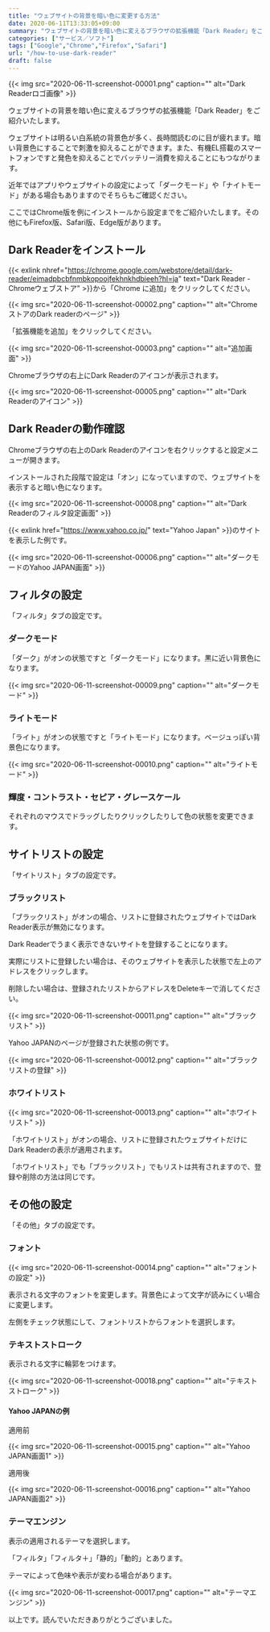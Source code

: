```yaml
---
title: "ウェブサイトの背景を暗い色に変更する方法"
date: 2020-06-11T13:33:05+09:00
summary: "ウェブサイトの背景を暗い色に変えるブラウザの拡張機能「Dark Reader」をご紹介いたします。"
categories: ["サービス／ソフト"]
tags: ["Google","Chrome","Firefox","Safari"]
url: "/how-to-use-dark-reader"
draft: false
---
```


{{< img src="2020-06-11-screenshot-00001.png" caption="" alt="Dark Readerロゴ画像" >}}

ウェブサイトの背景を暗い色に変えるブラウザの拡張機能「Dark Reader」をご紹介いたします。

ウェブサイトは明るい白系統の背景色が多く、長時間読むのに目が疲れます。暗い背景色にすることで刺激を抑えることができます。また、有機EL搭載のスマートフォンですと発色を抑えることでバッテリー消費を抑えることにもつながります。

近年ではアプリやウェブサイトの設定によって「ダークモード」や「ナイトモード」がある場合もありますのでそちらもご確認ください。

ここではChrome版を例にインストールから設定までをご紹介いたします。その他にもFirefox版、Safari版、Edge版があります。

## Dark Readerをインストール

{{< exlink nhref="https://chrome.google.com/webstore/detail/dark-reader/eimadpbcbfnmbkopoojfekhnkhdbieeh?hl=ja" text="Dark Reader - Chromeウェブストア" >}}から「Chrome に追加」をクリックしてください。

{{< img src="2020-06-11-screenshot-00002.png" caption="" alt="ChromeストアのDark readerのページ" >}}

「拡張機能を追加」をクリックしてください。

{{< img src="2020-06-11-screenshot-00003.png" caption="" alt="追加画面" >}} 

Chromeブラウザの右上にDark Readerのアイコンが表示されます。

{{< img src="2020-06-11-screenshot-00005.png" caption="" alt="Dark Readerのアイコン" >}}

## Dark Readerの動作確認

Chromeブラウザの右上のDark Readerのアイコンを右クリックすると設定メニューが開きます。

インストールされた段階で設定は「オン」になっていますので、ウェブサイトを表示すると暗い色になります。

{{< img src="2020-06-11-screenshot-00008.png" caption="" alt="Dark Readerのフィルタ設定画面" >}}

{{< exlink href="https://www.yahoo.co.jp/" text="Yahoo Japan" >}}のサイトを表示した例です。

{{< img src="2020-06-11-screenshot-00006.png" caption="" alt="ダークモードのYahoo JAPAN画面" >}}

## フィルタの設定

「フィルタ」タブの設定です。

### ダークモード

「ダーク」がオンの状態ですと「ダークモード」になります。黒に近い背景色になります。

{{< img src="2020-06-11-screenshot-00009.png" caption="" alt="ダークモード" >}}

### ライトモード

「ライト」がオンの状態ですと「ライトモード」になります。ベージュっぽい背景色になります。

{{< img src="2020-06-11-screenshot-00010.png" caption="" alt="ライトモード" >}}

### 輝度・コントラスト・セピア・グレースケール

それぞれのマウスでドラッグしたりクリックしたりして色の状態を変更できます。

## サイトリストの設定

「サイトリスト」タブの設定です。

### ブラックリスト

「ブラックリスト」がオンの場合、リストに登録されたウェブサイトではDark Reader表示が無効になります。

Dark Readerでうまく表示できないサイトを登録することになります。

実際にリストに登録したい場合は、そのウェブサイトを表示した状態で左上のアドレスをクリックします。

削除したい場合は、登録されたリストからアドレスをDeleteキーで消してください。

{{< img src="2020-06-11-screenshot-00011.png" caption="" alt="ブラックリスト" >}}

Yahoo JAPANのページが登録された状態の例です。

{{< img src="2020-06-11-screenshot-00012.png" caption="" alt="ブラックリストの登録" >}}

### ホワイトリスト

{{< img src="2020-06-11-screenshot-00013.png" caption="" alt="ホワイトリスト" >}}

「ホワイトリスト」がオンの場合、リストに登録されたウェブサイトだけにDark Readerの表示が適用されます。

「ホワイトリスト」でも「ブラックリスト」でもリストは共有されますので、登録や削除の方法は同じです。

## その他の設定

「その他」タブの設定です。

### フォント

{{< img src="2020-06-11-screenshot-00014.png" caption="" alt="フォントの設定" >}}

表示される文字のフォントを変更します。背景色によって文字が読みにくい場合に変更します。

左側をチェック状態にして、フォントリストからフォントを選択します。

### テキストストローク

表示される文字に輪郭をつけます。

{{< img src="2020-06-11-screenshot-00018.png" caption="" alt="テキストストローク" >}}

#### Yahoo JAPANの例

適用前

{{< img src="2020-06-11-screenshot-00015.png" caption="" alt="Yahoo JAPAN画面1" >}}

適用後

{{< img src="2020-06-11-screenshot-00016.png" caption="" alt="Yahoo JAPAN画面2" >}}

### テーマエンジン

表示の適用されるテーマを選択します。

「フィルタ」「フィルタ＋」「静的」「動的」とあります。

テーマによって色味や表示が変わる場合があります。

{{< img src="2020-06-11-screenshot-00017.png" caption="" alt="テーマエンジン" >}}

以上です。読んでいただきありがとうございました。
